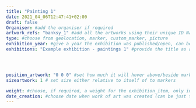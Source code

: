```yaml
---
title: "Painting 1"
date: 2021_04_06T12:47:41+02:00
draft: false
Organiser: #add the organiser if required
artwork_refs: "banksy_1" #add all the artworks using their unique ID Name
type: #choose from geolocation, marker, custom_marker, picture
exhibition_year: #give a year the exhibition was published/open, can be different of creation date of this item
exhibitions: "Example exhibition - paintings 1" #provide the title as a custom category so it creates a page for the exhibition




position_artwork: "0 0 0" #set how much it will hover above/beside marker/geolocation. Use "0 0 0" for 3 axes
sizeartwork: 1 # set size either relative to itself of to markers

weight: #choose, if required, a weight for the exhibition_item, only integers
date_creation: #choose date when work of art was created (can be just the year if needed)
---
```

